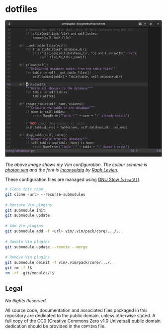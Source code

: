 # dotfiles

![Image of Vim config](https://raw.githubusercontent.com/axvr/photon.vim/images/photon1.png)

_The above image shows my Vim configuration.  The colour scheme is
[photon.vim](https://github.com/axvr/photon.vim) and the font is
[Inconsolata](https://levien.com/type/myfonts/inconsolata.html) by
[Raph Levien](https://levien.com/)._

These configuration files are managed using [GNU Stow (`stow(8)`)](https://www.gnu.org/software/stow/).

```sh
# Clone this repo
git clone <url> --recurse-submodules

# Restore Vim plugins
git submodule init
git submodule update

# Add Vim plugins
git submodule add -f <url> vim/.vim/pack/core/.../...

# Update Vim plugins
git submodule update --remote --merge

# Remove Vim plugins
git submodule deinit -f vim/.vim/pack/core/.../..
git rm -f !$
rm -rf .git/modules/!$
```

## Legal

*No Rights Reserved.*

All source code, documentation and associated files packaged in this repository
are dedicated to the public domain, unless otherwise stated.  A full copy of
the CC0 (Creative Commons Zero v1.0 Universal) public domain dedication should
be provided in the `COPYING` file.
